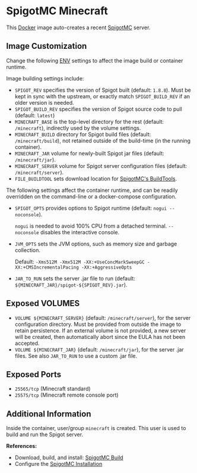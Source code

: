 SpigotMC Minecraft
==================
This [Docker][1] image auto-creates a recent [SpigotMC][2] server.

Image Customization
-------------------
Change the following [ENV][3] settings to affect the image build or container runtime.

Image building settings include:
  * `SPIGOT_REV` specifies the version of Spigot built (default: `1.8.8`). Must be kept
    in sync with the upstream, or exactly match `SPIGOT_BUILD_REV` if an older version is needed.
  * `SPIGOT_BUILD_REV` specifies the version of Spigot source code to pull (default: `latest`)
  * `MINECRAFT_BASE` is the top-level directory for the rest (default: `/minecraft`),
    indirectly used by the volume settings.
  * `MINECRAFT_BUILD` directory for Spigot build files (default: `/minecraft/build`), not
    retained outside of the build-time (in the running container).
  * `MINECRAFT_JAR` volume for newly-built Spigot jar files (default: `/minecraft/jar`).
  * `MINECRAFT_SERVER` volume for Spigot server configuration files (default: `/minecraft/server`).
  * `FILE_BUILDTOOL` sets download location for [SpigotMC's BuildTools][4].

The following settings affect the container runtime, and can be readily overridden on
the command-line or a docker-compose configuration.
  * `SPIGOT_OPTS` provides options to Spigot runtime (default: `nogui --noconsole`).

      `nogui` is needed to avoid 100% CPU from a detached terminal.
      `--noconsole` disables the interactive console.
  * `JVM_OPTS` sets the JVM options, such as memory size and garbage collection.

    Default:
      `-Xms512M -Xmx512M -XX:+UseConcMarkSweepGC -XX:+CMSIncrementalPacing -XX:+AggressiveOpts`
  * `JAR_TO_RUN` sets the server .jar file to run (default: `${MINECRAFT_JAR}/spigot-${SPIGOT_REV}.jar`).

Exposed VOLUMES
---------------
  * `VOLUME ${MINECRAFT_SERVER}` (default: `/minecraft/server`), for the server configuration directory. Must be provided from outside the image to retain persistence. If an external volume is not provided, a new server will be created, then automatically abort since the EULA has not been accepted.
  * `VOLUME ${MINECRAFT_JAR}` (default: `/minecraft/jar`), for the server .jar files. See also `JAR_TO_RUN` to use a custom .jar file.

Exposed Ports
-------------
  * `25565/tcp` (Minecraft standard)
  * `25575/tcp` (Minecraft remote console port)

Additional Information
----------------------
Inside the container, user/group `minecraft` is created. This user is used to build
and run the Spigot server.

**References:**
  * Download, build, and install: [SpigotMC Build][5]
  * Configure the [SpigotMC Installation][6]

[1]: https://www.docker.io/                                 "Docker"
[2]: https://www.spigotmc.org/                              "SpigotMC"
[3]: https://docs.docker.com/reference/builder/#env         "ENV"
[4]: https://hub.spigotmc.org/jenkins/job/BuildTools/lastSuccessfulBuild/artifact/target/BuildTools.jar     "SpigotMC's BuildTools"
[5]: https://www.spigotmc.org/wiki/buildtools/              "SpigotMC Build"
[6]: https://www.spigotmc.org/wiki/spigot-installation/     "SpigotMC Installation"
